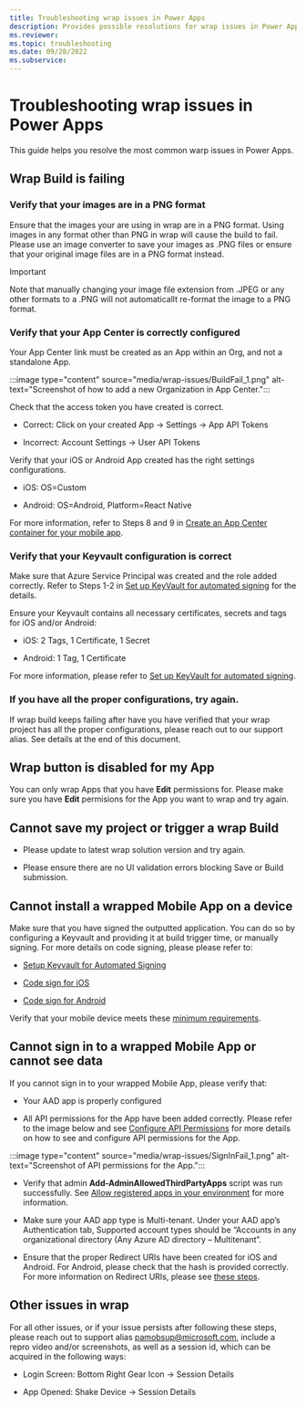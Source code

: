 ```yaml
---
title: Troubleshooting wrap issues in Power Apps
description: Provides possible resolutions for wrap issues in Power Apps
ms.reviewer: 
ms.topic: troubleshooting
ms.date: 09/28/2022
ms.subservice: 
---
```

# Troubleshooting wrap issues in Power Apps

This guide helps you resolve the most common warp issues in Power Apps.

## Wrap Build is failing

### Verify that your images are in a PNG format 

Ensure that the images your are using in wrap are in a PNG format. Using images in any format other than PNG in wrap will cause the build to fail. Please use an image converter to save your images as .PNG files or ensure that your original image files are in a PNG format instead. 

> [!IMPORTANT]
> Note that manually changing your image file extension from .JPEG or any other formats to a .PNG will not automaticallt re-format the image to a PNG format.


### Verify that your App Center is correctly configured 
Your App Center link must be created as an App within an Org, and not a standalone App. 

   :::image type="content" source="media/wrap-issues/BuildFail_1.png" alt-text="Screenshot of how to add a new Organization in App Center.":::


Check that the access token you have created is correct. 

- Correct: Click on your created App -> Settings -> App API Tokens 

- Incorrect: Account Settings -> User API Tokens 

Verify that your iOS or Android App created has the right settings configurations. 

- iOS: OS=Custom 

- Android: OS=Android, Platform=React Native 

 
For more information, refer to Steps 8 and 9 in [Create an App Center container for your mobile app](https://docs.microsoft.com/en-us/power-apps/maker/common/wrap/how-to#create-an-app-center-container-for-your-mobile-app).

### Verify that your Keyvault configuration is correct 
Make sure that Azure Service Principal was created and the role added correctly. Refer to Steps 1-2 in [Set up KeyVault for automated signing](https://docs.microsoft.com/en-us/power-apps/maker/common/wrap/how-to#set-up-keyvault-for-automated-signing) for the details.

Ensure your Keyvault contains all necessary certificates, secrets and tags for iOS and/or Android: 

- iOS: 2 Tags, 1 Certificate, 1 Secret  

- Android: 1 Tag, 1 Certificate 

For more information, please refer to [Set up KeyVault for automated signing](https://docs.microsoft.com/en-us/power-apps/maker/common/wrap/how-to#set-up-keyvault-for-automated-signing). 

### If you have all the proper configurations, try again. 
If wrap build keeps failing after have you have verified that your wrap project has all the proper configurations, please reach out to our support alias. See details at the end of this document. 

## Wrap button is disabled for my App
You can only wrap Apps that you have **Edit** permissions for. Please make sure you have **Edit** permisions for the App you want to wrap and try again.

## Cannot save my project or trigger a wrap Build 
- Please update to latest wrap solution version and try again. 

- Please ensure there are no UI validation errors blocking Save or Build submission. 

## Cannot install a wrapped Mobile App on a device 
Make sure that you have signed the outputted application. You can do so by configuring a Keyvault and providing it at build trigger time, or manually signing. For more details on code signing, please please refer to: 

- [Setup Keyvault for Automated Signing](https://docs.microsoft.com/en-us/power-apps/maker/common/wrap/how-to#set-up-keyvault-for-automated-signing)

- [Code sign for iOS](https://docs.microsoft.com/en-us/power-apps/maker/common/wrap/code-sign-ios)

- [Code sign for Android](https://docs.microsoft.com/en-us/power-apps/maker/common/wrap/code-sign-android) 

Verify that your mobile device meets these [minimum requirements](https://docs.microsoft.com/en-us/power-apps/maker/common/wrap/overview#software-and-device-requirements). 


## Cannot sign in to a wrapped Mobile App or cannot see data  

If you cannot sign in to your wrapped Mobile App, please verify that: 

- Your AAD app is properly configured 

- All API permissions for the App have been added correctly. Please refer to the image below and see [Configure API Permissions](https://docs.microsoft.com/en-us/power-apps/maker/common/wrap/how-to#configure-api-permissions) for more details on how to see and configure API permissions for the App. 


:::image type="content" source="media/wrap-issues/SignInFail_1.png" alt-text="Screenshot of API permissions for the App.":::



- Verify that admin **Add-AdminAllowedThirdPartyApps** script was run successfully. See [Allow registered apps in your environment](https://docs.microsoft.com/en-us/power-apps/maker/common/wrap/how-to#allow-registered-apps-in-your-environment) for more information. 

 

- Make sure your AAD app type is Multi-tenant. Under your AAD app’s Authentication tab, Supported account types should be “Accounts in any organizational directory (Any Azure AD directory – Multitenant”. 

- Ensure that the proper Redirect URIs have been created for iOS and Android. For Android, please check that the hash is provided correctly. For more information on Redirect URIs, please see [these steps](https://docs.microsoft.com/en-us/power-apps/maker/common/wrap/how-to#redirect-uri-format). 

 

 
## Other issues in wrap

For all other issues, or if your issue persists after following these steps, please reach out to support alias pamobsup@microsoft.com, include a repro video and/or screenshots, as well as a session id, which can be acquired in the following ways: 



- Login Screen: Bottom Right Gear Icon -> Session Details 

- App Opened:  Shake Device -> Session Details 
